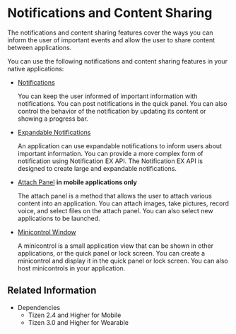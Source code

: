 # Notifications and Content Sharing


The notifications and content sharing features cover the ways you can inform the user of important events and allow the user to share content between applications.

You can use the following notifications and content sharing features in your native applications:

- [Notifications](notifications.md)

  You can keep the user informed of important information with notifications. You can post notifications in the quick panel. You can also control the behavior of the notification by updating its content or showing a progress bar.

- [Expandable Notifications](notification-ex.md)

  An application can use expandable notifications to inform users about important information. You can provide a more complex form of notification using Notification EX API.
  The Notification EX API is designed to create large and expandable notifications.

- [Attach Panel](attach-panel.md) **in mobile applications only**

  The attach panel is a method that allows the user to attach various content into an application. You can attach images, take pictures, record voice, and select files on the attach panel. You can also select new applications to be launched.

- [Minicontrol Window](minicontrol.md)

  A minicontrol is a small application view that can be shown in other applications, or the quick panel or lock screen. You can create a minicontrol and display it in the quick panel or lock screen. You can also host minicontrols in your application.

## Related Information
- Dependencies
  - Tizen 2.4 and Higher for Mobile
  - Tizen 3.0 and Higher for Wearable
